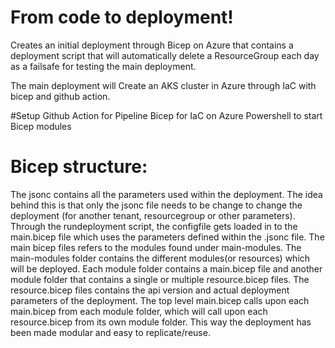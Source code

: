 # From code to deployment!
Creates an initial deployment through Bicep on Azure that contains a deployment script that will automatically delete a ResourceGroup each day as a failsafe for testing the main deployment.

The main deployment will Create an AKS cluster in Azure through IaC with bicep and github action.

#Setup
Github Action for Pipeline
Bicep for IaC on Azure
Powershell to start Bicep modules
 
# Bicep structure:
The jsonc contains all the parameters used within the deployment. The idea behind this is that only the jsonc file needs to be change to change the deployment (for another tenant, resourcegroup or other parameters).  Through the rundeployment script, the configfile gets loaded in to the main.bicep file which uses the parameters defined within the .jsonc file. The main bicep files refers to the modules found under main-modules. The main-modules folder contains the different modules(or resources) which will be deployed. Each module folder contains a main.bicep file and another module folder that contains a single or multiple resource.bicep files. The resource.bicep files contains the api version and actual deployment parameters of the deployment. The top level main.bicep calls upon each main.bicep from each module folder, which will call upon each resource.bicep from its own module folder. This way the deployment has been made modular and easy to replicate/reuse. 
